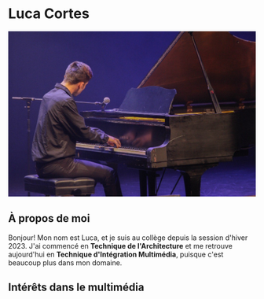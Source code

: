 # Luca Cortes

![Photo de moi à Cégep En Spectacle, 2023](/Exercice_sem01/3.png)

## À propos de moi
Bonjour! Mon nom est Luca, et je suis au collège depuis la session d'hiver 2023. J'ai commencé en **Technique de l'Architecture** et me retrouve aujourd'hui en **Technique d'Intégration Multimédia**, puisque c'est beaucoup plus dans mon domaine.

## Intérêts dans le multimédia
